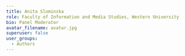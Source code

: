```yaml
---
title: Anita Slominska
role: Faculty of Information and Media Studies, Western University
bio: Panel Moderator
avatar_filename: avatar.jpg
superuser: false
user_groups:
  - Authors
---
```

